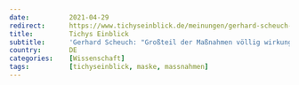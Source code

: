 ```yaml
---
date:          2021-04-29
redirect:      https://www.tichyseinblick.de/meinungen/gerhard-scheuch-grossteil-der-massnahmen-voellig-wirkungslos/
title:         Tichys Einblick
subtitle:      'Gerhard Scheuch: "Großteil der Maßnahmen völlig wirkungslos"'
country:       DE
categories:    [Wissenschaft]
tags:          [tichyseinblick, maske, massnahmen]
---
```

